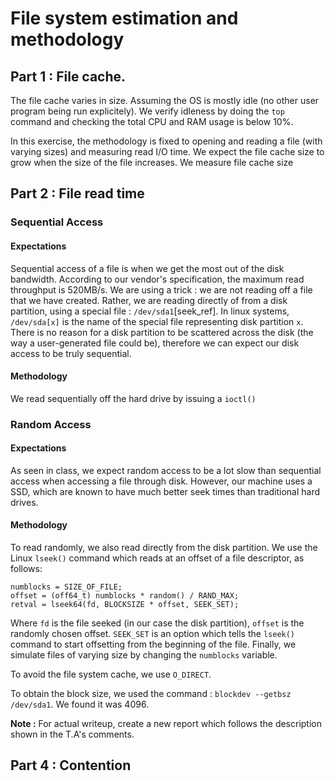 # File system estimation and methodology

## Part 1 : File cache.

The file cache varies in size. Assuming the OS is mostly idle (no other user program being run explicitely).
We verify idleness by doing the `top` command and checking the total CPU and RAM usage is below 10%.

In this exercise, the methodology is fixed to opening and reading a file (with varying sizes) and measuring 
read I/O time. 
We expect the file cache size to grow when the size of the file increases.
We measure file cache size 

## Part 2 : File read time

### Sequential Access

#### Expectations

Sequential access of a file is when we get the most out of the disk bandwidth.
According to our vendor's specification, the maximum read throughput is 520MB/s.
We are using a trick : we are not reading off a file that we have created. Rather,
we are reading directly of from a disk partition, using a special file : `/dev/sda1`[seek\_ref].
In linux systems, `/dev/sda[x]` is the name of the special file representing disk
partition `x`. There is no reason for a disk partition to be scattered across the
disk (the way a user-generated file could be), therefore we can expect our disk access
to be truly sequential. 

#### Methodology

We read sequentially off the hard drive by issuing a `ioctl()`  

### Random Access

#### Expectations 

As seen in class, we expect random access to be a lot slow than sequential access
when accessing a file through disk. However, our machine uses a SSD, which are
known to have much better seek times than traditional hard drives.

#### Methodology

To read randomly, we also read directly from the disk partition. We use the Linux
`lseek()` command which reads at an offset of a file descriptor, as follows:
	
	numblocks = SIZE_OF_FILE;
	offset = (off64_t) numblocks * random() / RAND_MAX;
	retval = lseek64(fd, BLOCKSIZE * offset, SEEK_SET);

Where `fd` is the file seeked (in our case the disk partition), `offset` is the randomly
chosen offset. `SEEK_SET` is an option which tells the `lseek()` command to start offsetting
from the beginning of the file. 
Finally, we simulate files of varying size by changing the `numblocks` variable.

To avoid the file system cache, we use `O_DIRECT`.

To obtain the block size, we used the command : `blockdev --getbsz /dev/sda1`. We found it was
4096.


**Note :** For actual writeup, create a new report which follows the description shown
in the T.A's comments.

## Part 4 : Contention

#### 
